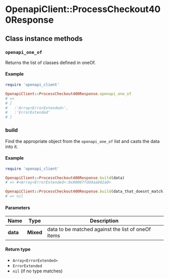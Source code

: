 # OpenapiClient::ProcessCheckout400Response

## Class instance methods

### `openapi_one_of`

Returns the list of classes defined in oneOf.

#### Example

```ruby
require 'openapi_client'

OpenapiClient::ProcessCheckout400Response.openapi_one_of
# =>
# [
#   :'Array<ErrorExtended>',
#   :'ErrorExtended'
# ]
```

### build

Find the appropriate object from the `openapi_one_of` list and casts the data into it.

#### Example

```ruby
require 'openapi_client'

OpenapiClient::ProcessCheckout400Response.build(data)
# => #<Array<ErrorExtended>:0x00007fdd4aab02a0>

OpenapiClient::ProcessCheckout400Response.build(data_that_doesnt_match)
# => nil
```

#### Parameters

| Name | Type | Description |
| ---- | ---- | ----------- |
| **data** | **Mixed** | data to be matched against the list of oneOf items |

#### Return type

- `Array<ErrorExtended>`
- `ErrorExtended`
- `nil` (if no type matches)

